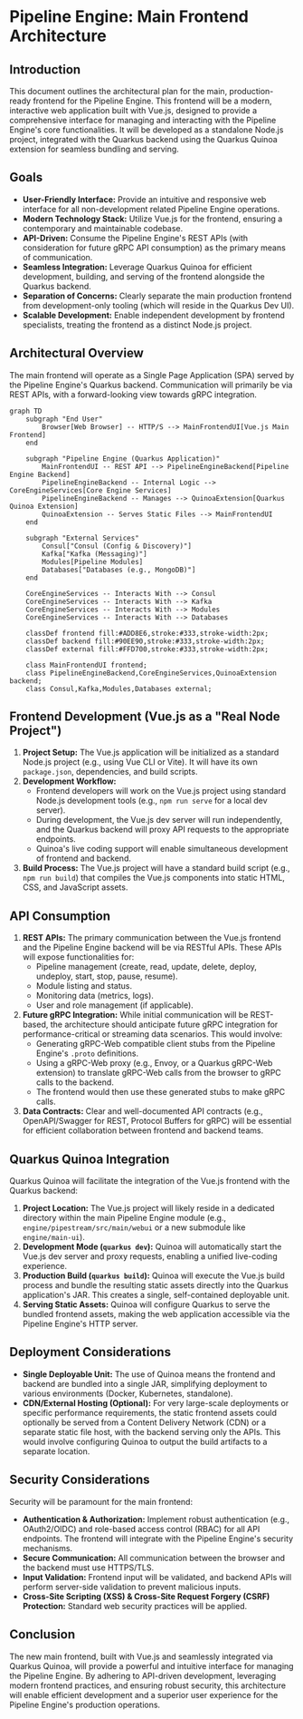 # Pipeline Engine: Main Frontend Architecture

## Introduction

This document outlines the architectural plan for the main, production-ready frontend for the Pipeline Engine. This frontend will be a modern, interactive web application built with Vue.js, designed to provide a comprehensive interface for managing and interacting with the Pipeline Engine's core functionalities. It will be developed as a standalone Node.js project, integrated with the Quarkus backend using the Quarkus Quinoa extension for seamless bundling and serving.

## Goals

*   **User-Friendly Interface:** Provide an intuitive and responsive web interface for all non-development related Pipeline Engine operations.
*   **Modern Technology Stack:** Utilize Vue.js for the frontend, ensuring a contemporary and maintainable codebase.
*   **API-Driven:** Consume the Pipeline Engine's REST APIs (with consideration for future gRPC API consumption) as the primary means of communication.
*   **Seamless Integration:** Leverage Quarkus Quinoa for efficient development, building, and serving of the frontend alongside the Quarkus backend.
*   **Separation of Concerns:** Clearly separate the main production frontend from development-only tooling (which will reside in the Quarkus Dev UI).
*   **Scalable Development:** Enable independent development by frontend specialists, treating the frontend as a distinct Node.js project.

## Architectural Overview

The main frontend will operate as a Single Page Application (SPA) served by the Pipeline Engine's Quarkus backend. Communication will primarily be via REST APIs, with a forward-looking view towards gRPC integration.

```mermaid
graph TD
    subgraph "End User"
        Browser[Web Browser] -- HTTP/S --> MainFrontendUI[Vue.js Main Frontend]
    end

    subgraph "Pipeline Engine (Quarkus Application)"
        MainFrontendUI -- REST API --> PipelineEngineBackend[Pipeline Engine Backend]
        PipelineEngineBackend -- Internal Logic --> CoreEngineServices[Core Engine Services]
        PipelineEngineBackend -- Manages --> QuinoaExtension[Quarkus Quinoa Extension]
        QuinoaExtension -- Serves Static Files --> MainFrontendUI
    end

    subgraph "External Services"
        Consul["Consul (Config & Discovery)"]
        Kafka["Kafka (Messaging)"]
        Modules[Pipeline Modules]
        Databases["Databases (e.g., MongoDB)"]
    end

    CoreEngineServices -- Interacts With --> Consul
    CoreEngineServices -- Interacts With --> Kafka
    CoreEngineServices -- Interacts With --> Modules
    CoreEngineServices -- Interacts With --> Databases

    classDef frontend fill:#ADD8E6,stroke:#333,stroke-width:2px;
    classDef backend fill:#90EE90,stroke:#333,stroke-width:2px;
    classDef external fill:#FFD700,stroke:#333,stroke-width:2px;

    class MainFrontendUI frontend;
    class PipelineEngineBackend,CoreEngineServices,QuinoaExtension backend;
    class Consul,Kafka,Modules,Databases external;
```

## Frontend Development (Vue.js as a "Real Node Project")

1.  **Project Setup:** The Vue.js application will be initialized as a standard Node.js project (e.g., using Vue CLI or Vite). It will have its own `package.json`, dependencies, and build scripts.
2.  **Development Workflow:**
    *   Frontend developers will work on the Vue.js project using standard Node.js development tools (e.g., `npm run serve` for a local dev server).
    *   During development, the Vue.js dev server will run independently, and the Quarkus backend will proxy API requests to the appropriate endpoints.
    *   Quinoa's live coding support will enable simultaneous development of frontend and backend.
3.  **Build Process:** The Vue.js project will have a standard build script (e.g., `npm run build`) that compiles the Vue.js components into static HTML, CSS, and JavaScript assets.

## API Consumption

1.  **REST APIs:** The primary communication between the Vue.js frontend and the Pipeline Engine backend will be via RESTful APIs. These APIs will expose functionalities for:
    *   Pipeline management (create, read, update, delete, deploy, undeploy, start, stop, pause, resume).
    *   Module listing and status.
    *   Monitoring data (metrics, logs).
    *   User and role management (if applicable).
2.  **Future gRPC Integration:** While initial communication will be REST-based, the architecture should anticipate future gRPC integration for performance-critical or streaming data scenarios. This would involve:
    *   Generating gRPC-Web compatible client stubs from the Pipeline Engine's `.proto` definitions.
    *   Using a gRPC-Web proxy (e.g., Envoy, or a Quarkus gRPC-Web extension) to translate gRPC-Web calls from the browser to gRPC calls to the backend.
    *   The frontend would then use these generated stubs to make gRPC calls.
3.  **Data Contracts:** Clear and well-documented API contracts (e.g., OpenAPI/Swagger for REST, Protocol Buffers for gRPC) will be essential for efficient collaboration between frontend and backend teams.

## Quarkus Quinoa Integration

Quarkus Quinoa will facilitate the integration of the Vue.js frontend with the Quarkus backend:

1.  **Project Location:** The Vue.js project will likely reside in a dedicated directory within the main Pipeline Engine module (e.g., `engine/pipestream/src/main/webui` or a new submodule like `engine/main-ui`).
2.  **Development Mode (`quarkus dev`):** Quinoa will automatically start the Vue.js dev server and proxy requests, enabling a unified live-coding experience.
3.  **Production Build (`quarkus build`):** Quinoa will execute the Vue.js build process and bundle the resulting static assets directly into the Quarkus application's JAR. This creates a single, self-contained deployable unit.
4.  **Serving Static Assets:** Quinoa will configure Quarkus to serve the bundled frontend assets, making the web application accessible via the Pipeline Engine's HTTP server.

## Deployment Considerations

*   **Single Deployable Unit:** The use of Quinoa means the frontend and backend are bundled into a single JAR, simplifying deployment to various environments (Docker, Kubernetes, standalone).
*   **CDN/External Hosting (Optional):** For very large-scale deployments or specific performance requirements, the static frontend assets could optionally be served from a Content Delivery Network (CDN) or a separate static file host, with the backend serving only the APIs. This would involve configuring Quinoa to output the build artifacts to a separate location.

## Security Considerations

Security will be paramount for the main frontend:

*   **Authentication & Authorization:** Implement robust authentication (e.g., OAuth2/OIDC) and role-based access control (RBAC) for all API endpoints. The frontend will integrate with the Pipeline Engine's security mechanisms.
*   **Secure Communication:** All communication between the browser and the backend must use HTTPS/TLS.
*   **Input Validation:** Frontend input will be validated, and backend APIs will perform server-side validation to prevent malicious inputs.
*   **Cross-Site Scripting (XSS) & Cross-Site Request Forgery (CSRF) Protection:** Standard web security practices will be applied.

## Conclusion

The new main frontend, built with Vue.js and seamlessly integrated via Quarkus Quinoa, will provide a powerful and intuitive interface for managing the Pipeline Engine. By adhering to API-driven development, leveraging modern frontend practices, and ensuring robust security, this architecture will enable efficient development and a superior user experience for the Pipeline Engine's production operations.
